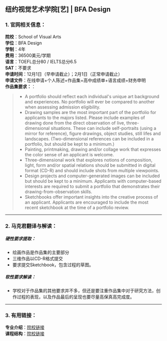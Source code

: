 ## 纽约视觉艺术学院[艺] | BFA Design


### 1. 官网相关信息：

**院校**：School of Visual Arts  
**学位**：BFA Design  
**学制**：4年  
**费用**：36500美元/学期  
**语言**：TOEFL总分80 / IELTS总分6.5  
**SAT**：不要求    
**申请时间**：12月1日（早申请截止）；2月1日（正常申请截止）   
**申请文件**：在线申请+个人陈述+作品集+高中成绩单+语言成绩+财务申明  
**作品集要求：**：

> - A portfolio should reflect each individual's unique art background and experiences. No portfolio will ever be compared to another when assessing admission eligibility.
> - Drawing samples are the most important part of the portfolio for applicants to the majors listed. Please include examples of drawing done from the direct observation of live, three-dimensional situations. These can include self-portraits (using a mirror for reference), figure drawings, object studies, still lifes and landscapes. (Two-dimensional references can be included in a portfolio, but should be kept to a minimum.)
> - Painting, printmaking, drawing and/or collage work that expresses the color sense of an applicant is welcome.
> - Three-dimensional work that explores notions of composition, light, form and/or spatial relations should be submitted in digital format (CD-R) and should include shots from multiple viewpoints.
> - Design projects and computer-generated images can be included but should be kept to a minimum. Applicants with computer-based interests are required to submit a portfolio that demonstrates their drawing-from-observation skills.
> - Sketchbooks offer important insights into the creative process of an applicant. Applicants are encouraged to include the most recent sketchbook at the time of a portfolio review.


---


### 2. 马克君翻译与解读：

##### 硬性要求提取：
- 绘画作品是作品集的主要部分
- 三维作品以CD-R格式提交
- 要求提交Sketchbook，包含过程的草图。


##### 软性要求解读：
- 学校对于作品集的其他要求并不多，但还是要注重作品集中对于研究方法，创作过程的表现，以及作品最后的呈现也要尽量高保真高完成度。


---


### 3. 有用链接：

**专业介绍**：[院校链接](http://www.sva.edu/undergraduate/design/about-the-bfa-design-department)  
**课程结构**：[院校链接](http://www.sva.edu/undergraduate/design/curriculum) 





